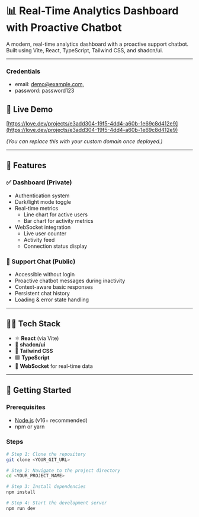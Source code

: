 # 📊 Real-Time Analytics Dashboard with Proactive Chatbot

A modern, real-time analytics dashboard with a proactive support chatbot.  
Built using Vite, React, TypeScript, Tailwind CSS, and shadcn/ui.

---
### Credentials
- email: demo@example.com,
- password: password123

## 🔗 Live Demo

[https://love.dev/projects/e3add304-19f5-4dd4-a60b-1e69c8d412e9](https://love.dev/projects/e3add304-19f5-4dd4-a60b-1e69c8d412e9)

*(You can replace this with your custom domain once deployed.)*

---

## 🚀 Features

### ✅ Dashboard (Private)
- Authentication system
- Dark/light mode toggle
- Real-time metrics
  - Line chart for active users
  - Bar chart for activity metrics
- WebSocket integration
  - Live user counter
  - Activity feed
  - Connection status display

### 💬 Support Chat (Public)
- Accessible without login
- Proactive chatbot messages during inactivity
- Context-aware basic responses
- Persistent chat history
- Loading & error state handling

---

## 🧑‍💻 Tech Stack

- ⚛️ **React** (via Vite)
- 💬 **shadcn/ui**
- 🎨 **Tailwind CSS**
- 🟦 **TypeScript**
- 🔌 **WebSocket** for real-time data

---

## 📂 Getting Started

### Prerequisites

- [Node.js](https://nodejs.org/) (v16+ recommended)
- npm or yarn

### Steps

```bash
# Step 1: Clone the repository
git clone <YOUR_GIT_URL>

# Step 2: Navigate to the project directory
cd <YOUR_PROJECT_NAME>

# Step 3: Install dependencies
npm install

# Step 4: Start the development server
npm run dev
